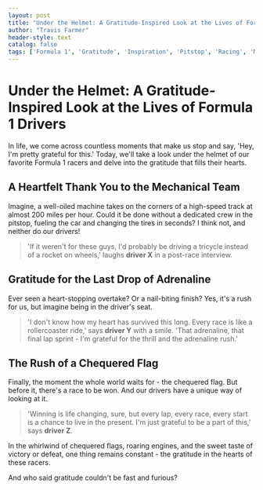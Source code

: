 ```yaml
---
layout: post
title: "Under the Helmet: A Gratitude-Inspired Look at the Lives of Formula 1 Drivers"
author: "Travis Farmer"
header-style: text
catalog: false
tags: ['Formula 1', 'Gratitude', 'Inspiration', 'Pitstop', 'Racing', 'Motorsports']
---
```


# Under the Helmet: A Gratitude-Inspired Look at the Lives of Formula 1 Drivers

In life, we come across countless moments that make us stop and say, 'Hey, I'm pretty grateful for this.' Today, we'll take a look under the helmet of our favorite Formula 1 racers and delve into the gratitude that fills their hearts.

## A Heartfelt Thank You to the Mechanical Team

Imagine, a well-oiled machine takes on the corners of a high-speed track at almost 200 miles per hour. Could it be done without a dedicated crew in the pitstop, fueling the car and changing the tires in seconds? I think not, and neither do our drivers!

> 'If it weren't for these guys, I'd probably be driving a tricycle instead of a rocket on wheels,' laughs **driver X** in a post-race interview.

## Gratitude for the Last Drop of Adrenaline

Ever seen a heart-stopping overtake? Or a nail-biting finish? Yes, it's a rush for us, but imagine being in the driver's seat.

> 'I don't know how my heart has survived this long. Every race is like a rollercoaster ride,' says **driver Y** with a smile. 'That adrenaline, that final lap sprint - I'm grateful for the thrill and the adrenaline rush.'

## The Rush of a Chequered Flag

Finally, the moment the whole world waits for - the chequered flag. But before it, there's a race to be won. And our drivers have a unique way of looking at it.

> 'Winning is life changing, sure, but every lap, every race, every start is a chance to live in the present. I'm just grateful to be a part of this,' says **driver Z**.

In the whirlwind of chequered flags, roaring engines, and the sweet taste of victory or defeat, one thing remains constant - the gratitude in the hearts of these racers.

And who said gratitude couldn't be fast and furious?
